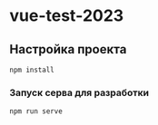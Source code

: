 # vue-test-2023

## Настройка проекта
```
npm install
```

### Запуск серва для разработки
```
npm run serve
```

